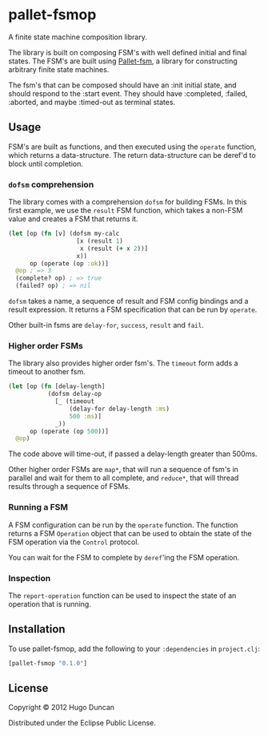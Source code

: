 # pallet-fsmop

A finite state machine composition library.

The library is built on composing FSM's with well defined initial and final
states. The FSM's are built using [Pallet-fsm][pallet-fsm], a library
for constructing arbitrary finite state machines.

The fsm's that can be composed should have an :init initial state, and should
respond to the :start event.  They should have :completed, :failed, :aborted,
and maybe :timed-out as terminal states.

## Usage

FSM's are built as functions, and then executed using the `operate` function,
which returns a data-structure. The return data-structure can be deref'd to
block until completion.

### `dofsm` comprehension

The library comes with a comprehension `dofsm` for building FSMs. In this first
example, we use the `result` FSM function, which takes a non-FSM value and
creates a FSM that returns it.

```clj
(let [op (fn [v] (dofsm my-calc
                   [x (result 1)
                    x (result (+ x 2))]
                   x))
      op (operate (op :ok))]
  @op ; => 3
  (complete? op) ; => true
  (failed? op) ; => nil
```

`dofsm` takes a name, a sequence of result and FSM config bindings and a result
expression. It returns a FSM specification that can be run by `operate`.

Other built-in fsms are `delay-for`, `success`, `result` and `fail`.

### Higher order FSMs

The library also provides higher order fsm's. The `timeout` form adds a timeout
to another fsm.

```clj
(let [op (fn [delay-length]
           (dofsm delay-op
             [_ (timeout
                 (delay-for delay-length :ms)
                 500 :ms)]
             _))
      op (operate (op 500))]
  @op)
```

The code above will time-out, if passed a delay-length greater than 500ms.

Other higher order FSMs are `map*`, that will run a sequence of fsm's in
parallel and wait for them to all complete, and `reduce*`, that will thread
results through a sequence of FSMs.

### Running a FSM

A FSM configuration can be run by the `operate` function. The function returns a
FSM `Operation` object that can be used to obtain the state of the FSM operation
via the `Control` protocol.

You can wait for the FSM to complete by `deref`'ing the FSM operation.

### Inspection

The `report-operation` function can be used to inspect the state of an operation
that is running.


## Installation

To use pallet-fsmop, add the following to your `:dependencies` in `project.clj`:

```clj
[pallet-fsmop "0.1.0"]
```

## License

Copyright © 2012 Hugo Duncan

Distributed under the Eclipse Public License.

[pallet-fsm]: https://github.com/pallet/pallet-fsm "Pallet-fsm library"
